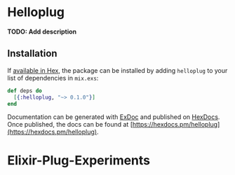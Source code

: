 # Helloplug

**TODO: Add description**

## Installation

If [available in Hex](https://hex.pm/docs/publish), the package can be installed
by adding `helloplug` to your list of dependencies in `mix.exs`:

```elixir
def deps do
  [{:helloplug, "~> 0.1.0"}]
end
```

Documentation can be generated with [ExDoc](https://github.com/elixir-lang/ex_doc)
and published on [HexDocs](https://hexdocs.pm). Once published, the docs can
be found at [https://hexdocs.pm/helloplug](https://hexdocs.pm/helloplug).

# Elixir-Plug-Experiments
